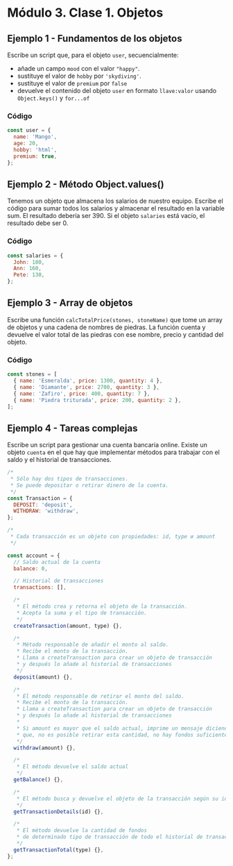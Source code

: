 # Módulo 3. Clase 1. Objetos

<!-- https://github.com/luxplanjay/js-33-qna/blob/03-%D0%BE%D0%B1%D1%8A%D0%B5%D0%BA%D1%82%D1%8B/js/vehicles.js -->

## Ejemplo 1 - Fundamentos de los objetos

Escribe un script que, para el objeto `user`, secuencialmente:

- añade un campo `mood` con el valor `"happy"`.
- sustituye el valor de `hobby` por `'skydiving'`.
- sustituye el valor de `premium` por `false`
- devuelve el contenido del objeto `user` en formato `llave:valor` usando
  `Object.keys()` y `for...of`

### Código

```js
const user = {
  name: 'Mango',
  age: 20,
  hobby: 'html',
  premium: true,
};
```

## Ejemplo 2 - Método Object.values()

Tenemos un objeto que almacena los salarios de nuestro equipo. Escribe el código
para sumar todos los salarios y almacenar el resultado en la variable sum.
El resultado debería ser 390. Si el objeto `salaries` está vacío, el resultado debe ser 0.

### Código

```js
const salaries = {
  John: 100,
  Ann: 160,
  Pete: 130,
};
```

## Ejemplo 3 - Array de objetos

Escribe una función `calcTotalPrice(stones, stoneName)` que tome un array de
objetos y una cadena de nombres de piedras. La función cuenta y devuelve el valor
total de las piedras con ese nombre, precio y cantidad del objeto.

### Código

```js
const stones = [
  { name: 'Esmeralda', price: 1300, quantity: 4 },
  { name: 'Diamante', price: 2700, quantity: 3 },
  { name: 'Zafiro', price: 400, quantity: 7 },
  { name: 'Piedra triturada', price: 200, quantity: 2 },
];
```

## Ejemplo 4 - Tareas complejas

Escribe un script para gestionar una cuenta bancaria online. Existe un 
objeto `cuenta` en el que hay que implementar métodos para trabajar con
el saldo y el historial de transacciones.

```js
/*
 * Sólo hay dos tipos de transacciones.
 * Se puede depositar o retirar dinero de la cuenta.
 */
const Transaction = {
  DEPOSIT: 'deposit',
  WITHDRAW: 'withdraw',
};

/*
 * Cada transacción es un objeto con propiedades: id, type и amount
 */

const account = {
  // Saldo actual de la cuenta
  balance: 0,

  // Historial de transacciones
  transactions: [],

  /*
   * El método crea y retorna el objeto de la transacción.
   * Acepta la suma y el tipo de transacción.
   */
  createTransaction(amount, type) {},

  /*
   * Método responsable de añadir el monto al saldo.
   * Recibe el monto de la transacción.
   * Llama a createTransaction para crear un objeto de transacción
   * y después lo añade al historial de transacciones
   */
  deposit(amount) {},

  /*
   * El método responsable de retirar el monto del saldo.
   * Recibe el monto de la transacción.
   * Llama a createTransaction para crear un objeto de transacción
   * y después lo añade al historial de transacciones
   *
   * Si amount es mayor que el saldo actual, imprime un mensaje diciendo
   * que, no es posible retirar esta cantidad, no hay fondos suficientes.
   */
  withdraw(amount) {},

  /*
   * El método devuelve el saldo actual
   */
  getBalance() {},

  /*
   * El método busca y devuelve el objeto de la transacción según su id
   */
  getTransactionDetails(id) {},

  /*
   * El método devuelve la cantidad de fondos
   * de determinado tipo de transacción de todo el historial de transacciones
   */
  getTransactionTotal(type) {},
};
```
